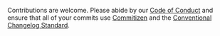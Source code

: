 Contributions are welcome. Please abide by our [Code of Conduct](CODE_OF_CONDUCT.md) and ensure that all of your commits use [Commitizen](https://github.com/commitizen/cz-cli) and the [Conventional Changelog Standard](https://github.com/commitizen/cz-conventional-changelog).